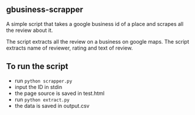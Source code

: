 ## gbusiness-scrapper
A simple script that takes a google business id of a place and scrapes all the review about it. 

The script extracts all the review on a business on google maps.
The script extracts name of reviewer, rating and text of review.

## To run the script
- run ```python scrapper.py```
- input the ID in stdin
- the page source is saved in test.html
- run ```python extract.py```
- the data is saved in output.csv